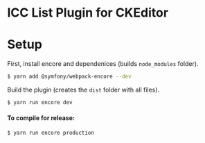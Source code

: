 # ICC List Plugin for CKEditor

# Setup

First, install encore and dependenices (builds `node_modules` folder).

```bash
$ yarn add @symfony/webpack-encore --dev
```

Build the plugin (creates the `dist` folder with all files).

```bash
$ yarn run encore dev
```

#### To compile for release:

```bash
$ yarn run encore production
```
